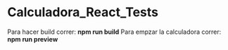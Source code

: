 # Calculadora_React_Tests
Para hacer build correr:
  **npm run build**
Para empzar la calculadora correr:
  **npm run preview**
